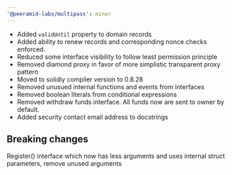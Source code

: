 ```yaml
---
'@peeramid-labs/multipass': minor
---
```


- Added `validUntil` property to domain records
- Added ability to renew records and corresponding nonce checks enforced. 
- Reduced some interface visibility to follow least permission principle
- Removed diamond proxy in favor of more simplistic transparent proxy pattern
- Moved to solidiy compiler version to 0.8.28
- Removed unusued internal functions and events from interfaces
- Removed boolean literals from conditional expressions
- Removed withdraw funds interface. All funds now are sent to owner by default.
- Added security contact email address to docstrings 


## Breaking changes
Register() interface which now has less arguments and uses internal struct parameters, remove unused arguments 

